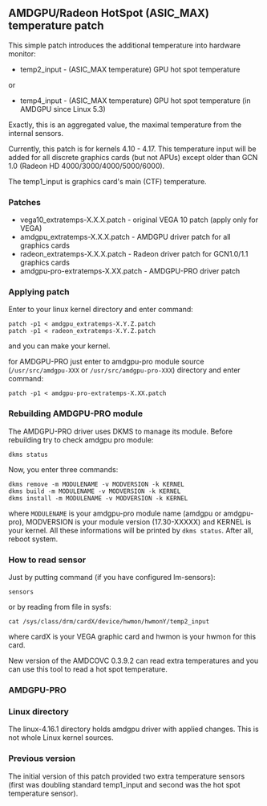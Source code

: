 ## AMDGPU/Radeon HotSpot (ASIC_MAX) temperature patch

This simple patch introduces the additional temperature into hardware monitor:

* temp2_input - (ASIC_MAX temperature) GPU hot spot temperature

or

* temp4_input - (ASIC_MAX temperature) GPU hot spot temperature (in AMDGPU since Linux 5.3)

Exactly, this is an aggregated value, the maximal temperature from the internal sensors.

Currently, this patch is for kernels 4.10 - 4.17.
This temperature input will be added for all discrete graphics cards (but not APUs)
except older than GCN 1.0 (Radeon HD 4000/3000/4000/5000/6000).

The temp1_input is graphics card's main (CTF) temperature.

### Patches

* vega10_extratemps-X.X.X.patch - original VEGA 10 patch (apply only for VEGA)
* amdgpu_extratemps-X.X.X.patch - AMDGPU driver patch for all graphics cards
* radeon_extratemps-X.X.X.patch - Radeon driver patch for GCN1.0/1.1 graphics cards
* amdgpu-pro-extratemps-X.XX.patch - AMDGPU-PRO driver patch

### Applying patch

Enter to your linux kernel directory and enter command:

```
patch -p1 < amdgpu_extratemps-X.Y.Z.patch
patch -p1 < radeon_extratemps-X.Y.Z.patch
```

and you can make your kernel.

for AMDGPU-PRO just enter to amdgpu-pro module source (`/usr/src/amdgpu-XXX` or
`/usr/src/amdgpu-pro-XXX`) directory and enter command:

```
patch -p1 < amdgpu-pro-extratemps-X.XX.patch
```

### Rebuilding AMDGPU-PRO module

The AMDGPU-PRO driver uses DKMS to manage its module. Before rebuilding try to check
amdgpu pro module:

```
dkms status
```

Now, you enter three commands:

```
dkms remove -m MODULENAME -v MODVERSION -k KERNEL
dkms build -m MODULENAME -v MODVERSION -k KERNEL
dkms install -m MODULENAME -v MODVERSION -k KERNEL
```

where `MODULENAME` is your amdgpu-pro module name (amdgpu or amdgpu-pro), MODVERSION
is your module version (17.30-XXXXX) and KERNEL is your kernel. All these informations
will be printed by `dkms status`. After all, reboot system.

### How to read sensor

Just by putting command (if you have configured lm-sensors):

```
sensors
```

or by reading from file in sysfs:

```
cat /sys/class/drm/cardX/device/hwmon/hwmonY/temp2_input
```

where cardX is your VEGA graphic card and hwmon is your hwmon for this card.

New version of the AMDCOVC 0.3.9.2 can read extra temperatures and
you can use this tool to read a hot spot temperature.

### AMDGPU-PRO

### Linux directory

The linux-4.16.1 directory holds amdgpu driver with applied changes.
This is not whole Linux kernel sources.

### Previous version

The initial version of this patch provided two extra temperature sensors
(first was doubling standard temp1_input and second was the hot spot temperature sensor).
